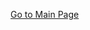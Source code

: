 <a href="#" onclick="window.location.href = 'http://www.cmasterspins.online/'; return false;">Go to Main Page</a>
